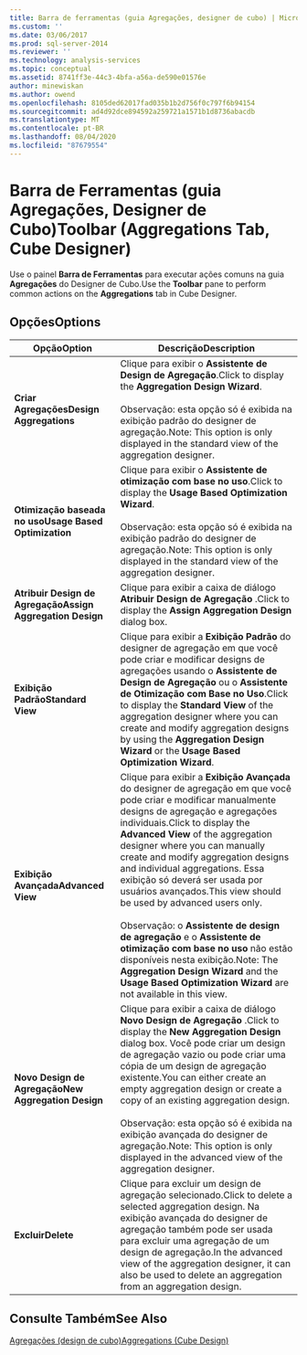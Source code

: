 ```yaml
---
title: Barra de ferramentas (guia Agregações, designer de cubo) | Microsoft Docs
ms.custom: ''
ms.date: 03/06/2017
ms.prod: sql-server-2014
ms.reviewer: ''
ms.technology: analysis-services
ms.topic: conceptual
ms.assetid: 8741ff3e-44c3-4bfa-a56a-de590e01576e
author: minewiskan
ms.author: owend
ms.openlocfilehash: 8105ded62017fad035b1b2d756f0c797f6b94154
ms.sourcegitcommit: ad4d92dce894592a259721a1571b1d8736abacdb
ms.translationtype: MT
ms.contentlocale: pt-BR
ms.lasthandoff: 08/04/2020
ms.locfileid: "87679554"
---
```

# <a name="toolbar-aggregations-tab-cube-designer"></a><span data-ttu-id="1368f-102">Barra de Ferramentas (guia Agregações, Designer de Cubo)</span><span class="sxs-lookup"><span data-stu-id="1368f-102">Toolbar (Aggregations Tab, Cube Designer)</span></span>
  <span data-ttu-id="1368f-103">Use o painel **Barra de Ferramentas** para executar ações comuns na guia **Agregações** do Designer de Cubo.</span><span class="sxs-lookup"><span data-stu-id="1368f-103">Use the **Toolbar** pane to perform common actions on the **Aggregations** tab in Cube Designer.</span></span>  
  
## <a name="options"></a><span data-ttu-id="1368f-104">Opções</span><span class="sxs-lookup"><span data-stu-id="1368f-104">Options</span></span>  
  
|<span data-ttu-id="1368f-105">Opção</span><span class="sxs-lookup"><span data-stu-id="1368f-105">Option</span></span>|<span data-ttu-id="1368f-106">Descrição</span><span class="sxs-lookup"><span data-stu-id="1368f-106">Description</span></span>|  
|------------|-----------------|  
|<span data-ttu-id="1368f-107">**Criar Agregações**</span><span class="sxs-lookup"><span data-stu-id="1368f-107">**Design Aggregations**</span></span>|<span data-ttu-id="1368f-108">Clique para exibir o **Assistente de Design de Agregação**.</span><span class="sxs-lookup"><span data-stu-id="1368f-108">Click to display the **Aggregation Design Wizard**.</span></span><br /><br /> <span data-ttu-id="1368f-109">Observação: esta opção só é exibida na exibição padrão do designer de agregação.</span><span class="sxs-lookup"><span data-stu-id="1368f-109">Note: This option is only displayed in the standard view of the aggregation designer.</span></span>|  
|<span data-ttu-id="1368f-110">**Otimização baseada no uso**</span><span class="sxs-lookup"><span data-stu-id="1368f-110">**Usage Based Optimization**</span></span>|<span data-ttu-id="1368f-111">Clique para exibir o **Assistente de otimização com base no uso**.</span><span class="sxs-lookup"><span data-stu-id="1368f-111">Click to display the **Usage Based Optimization Wizard**.</span></span><br /><br /> <span data-ttu-id="1368f-112">Observação: esta opção só é exibida na exibição padrão do designer de agregação.</span><span class="sxs-lookup"><span data-stu-id="1368f-112">Note: This option is only displayed in the standard view of the aggregation designer.</span></span>|  
|<span data-ttu-id="1368f-113">**Atribuir Design de Agregação**</span><span class="sxs-lookup"><span data-stu-id="1368f-113">**Assign Aggregation Design**</span></span>|<span data-ttu-id="1368f-114">Clique para exibir a caixa de diálogo **Atribuir Design de Agregação** .</span><span class="sxs-lookup"><span data-stu-id="1368f-114">Click to display the **Assign Aggregation Design** dialog box.</span></span>|  
|<span data-ttu-id="1368f-115">**Exibição Padrão**</span><span class="sxs-lookup"><span data-stu-id="1368f-115">**Standard View**</span></span>|<span data-ttu-id="1368f-116">Clique para exibir a **Exibição Padrão** do designer de agregação em que você pode criar e modificar designs de agregações usando o **Assistente de Design de Agregação** ou o **Assistente de Otimização com Base no Uso**.</span><span class="sxs-lookup"><span data-stu-id="1368f-116">Click to display the **Standard View** of the aggregation designer where you can create and modify aggregation designs by using the **Aggregation Design Wizard** or the **Usage Based Optimization Wizard**.</span></span>|  
|<span data-ttu-id="1368f-117">**Exibição Avançada**</span><span class="sxs-lookup"><span data-stu-id="1368f-117">**Advanced View**</span></span>|<span data-ttu-id="1368f-118">Clique para exibir a **Exibição Avançada** do designer de agregação em que você pode criar e modificar manualmente designs de agregação e agregações individuais.</span><span class="sxs-lookup"><span data-stu-id="1368f-118">Click to display the **Advanced View** of the aggregation designer where you can manually create and modify aggregation designs and individual aggregations.</span></span> <span data-ttu-id="1368f-119">Essa exibição só deverá ser usada por usuários avançados.</span><span class="sxs-lookup"><span data-stu-id="1368f-119">This view should be used by advanced users only.</span></span><br /><br /> <span data-ttu-id="1368f-120">Observação: o **Assistente de design de agregação** e o **Assistente de otimização com base no uso** não estão disponíveis nesta exibição.</span><span class="sxs-lookup"><span data-stu-id="1368f-120">Note: The **Aggregation Design Wizard** and the **Usage Based Optimization Wizard** are not available in this view.</span></span>|  
|<span data-ttu-id="1368f-121">**Novo Design de Agregação**</span><span class="sxs-lookup"><span data-stu-id="1368f-121">**New Aggregation Design**</span></span>|<span data-ttu-id="1368f-122">Clique para exibir a caixa de diálogo **Novo Design de Agregação** .</span><span class="sxs-lookup"><span data-stu-id="1368f-122">Click to display the **New Aggregation Design** dialog box.</span></span> <span data-ttu-id="1368f-123">Você pode criar um design de agregação vazio ou pode criar uma cópia de um design de agregação existente.</span><span class="sxs-lookup"><span data-stu-id="1368f-123">You can either create an empty aggregation design or create a copy of an existing aggregation design.</span></span><br /><br /> <span data-ttu-id="1368f-124">Observação: esta opção só é exibida na exibição avançada do designer de agregação.</span><span class="sxs-lookup"><span data-stu-id="1368f-124">Note: This option is only displayed in the advanced view of the aggregation designer.</span></span>|  
|<span data-ttu-id="1368f-125">**Excluir**</span><span class="sxs-lookup"><span data-stu-id="1368f-125">**Delete**</span></span>|<span data-ttu-id="1368f-126">Clique para excluir um design de agregação selecionado.</span><span class="sxs-lookup"><span data-stu-id="1368f-126">Click to delete a selected aggregation design.</span></span>  <span data-ttu-id="1368f-127">Na exibição avançada do designer de agregação também pode ser usada para excluir uma agregação de um design de agregação.</span><span class="sxs-lookup"><span data-stu-id="1368f-127">In the advanced view of the aggregation designer, it can also be used to delete an aggregation from an aggregation design.</span></span>|  
  
## <a name="see-also"></a><span data-ttu-id="1368f-128">Consulte Também</span><span class="sxs-lookup"><span data-stu-id="1368f-128">See Also</span></span>  
 [<span data-ttu-id="1368f-129">Agregações &#40;design de cubo&#41;</span><span class="sxs-lookup"><span data-stu-id="1368f-129">Aggregations &#40;Cube Design&#41;</span></span>](aggregations-cube-design.md)  
  
  
